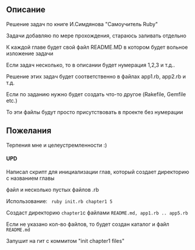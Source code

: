 ## Описание

Решение задач по книге И.Симдянова "Самоучитель Ruby"

Задачи добавляю по мере прохождения, стараюсь заливать отдельно

К каждой главе будет свой файл README.MD в котором будет вольное изложение задачи

Если задач несколько, то в описании будет нумерация 1,2,3 и т.д..

Решение этих задач будет соответственно в файлах app1.rb, app2.rb и т.д.

Если по заданию нужно будет создать что-то другое (Rakefile, Gemfile etc.)

То эти файлы будут просто присутствовать в проекте без нумерации

## Пожелания

Терпения мне и целеустремленности :)

#### UPD

 Написал скрипт для инициализации глав, который создает директорию с названием главы

 файл и несколько пустых файлов  .rb

 Использование: ``` ruby init.rb chapter1 5```

 Создаст директорию ```chapter1```с файлами ```README.md, app1.rb .. app5.rb```

 Если не указано кол-во файлов, то будет создан каталог и файл ```README.md```

 Запушит на гит с коммитом "init chapter1 files"
